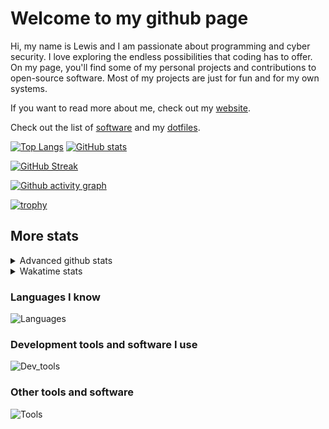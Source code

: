 # Welcome to my github page
Hi, my name is Lewis and I am passionate about programming and cyber security. I love exploring the endless possibilities that coding has to offer. On my page, you'll find some of my personal projects and contributions to open-source software. Most of my projects are just for fun and for my own systems.

If you want to read more about me, check out my [website](https://awesomelewis2007.github.io/).

Check out the list of [software](https://github.com/awesomelewis2007/awesomelewis2007/blob/master/software.md) and my [dotfiles](https://github.com/awesomelewis2007/dotfiles).



[![Top Langs](https://github-readme-stats.vercel.app/api/top-langs/?username=awesomelewis2007&hide=html,css,jupyter%20notebook&langs_count=10&layout=compact&theme=transparent&exclude_repo=GPT-code-repository)](https://github.com/anuraghazra/github-readme-stats) [![GitHub stats](https://github-readme-stats.vercel.app/api?username=awesomelewis2007&show_icons=true&theme=transparent)](https://github.com/anuraghazra/github-readme-stats)

[![GitHub Streak](https://streak-stats.demolab.com?user=Awesomelewis2007&theme=transparent)](https://git.io/streak-stats)

[![Github activity graph](https://github-readme-activity-graph.vercel.app/graph?username=awesomelewis2007&theme=github-compact&area=true)](https://github.com/ashutosh00710/github-readme-activity-graph)

[![trophy](https://github-profile-trophy.vercel.app/?username=awesomelewis2007&theme=darkhub)](https://github.com/ryo-ma/github-profile-trophy)

## More stats
<details close>
<summary>Advanced github stats</summary>
<br>
  
![Metrics](https://raw.githubusercontent.com/awesomelewis2007/awesomelewis2007/master/github-metrics.svg)
  
</details>

<details close>
<summary>Wakatime stats</summary>
<br>

<!--START_SECTION:waka-->

```txt
Python       1 hr 25 mins    █████████▓░░░░░░░░░░░░░░░   38.85 %
Markdown     57 mins         ██████▓░░░░░░░░░░░░░░░░░░   26.03 %
JavaScript   36 mins         ████▒░░░░░░░░░░░░░░░░░░░░   16.81 %
Other        8 mins          █░░░░░░░░░░░░░░░░░░░░░░░░   03.94 %
C            8 mins          █░░░░░░░░░░░░░░░░░░░░░░░░   03.86 %
YAML         7 mins          █░░░░░░░░░░░░░░░░░░░░░░░░   03.61 %
JSON         3 mins          ▒░░░░░░░░░░░░░░░░░░░░░░░░   01.50 %
Text         2 mins          ▒░░░░░░░░░░░░░░░░░░░░░░░░   01.29 %
C++          2 mins          ▒░░░░░░░░░░░░░░░░░░░░░░░░   01.11 %
TOML         1 min           ▒░░░░░░░░░░░░░░░░░░░░░░░░   00.91 %
Rust         1 min           ▒░░░░░░░░░░░░░░░░░░░░░░░░   00.68 %
HTML         1 min           ░░░░░░░░░░░░░░░░░░░░░░░░░   00.59 %
Assembly     0 secs          ░░░░░░░░░░░░░░░░░░░░░░░░░   00.41 %
Bash         0 secs          ░░░░░░░░░░░░░░░░░░░░░░░░░   00.36 %
Makefile     0 secs          ░░░░░░░░░░░░░░░░░░░░░░░░░   00.04 %
```

<!--END_SECTION:waka-->
</details>

### Languages I know
![Languages](https://skillicons.dev/icons?i=python,cpp,cs,c,javascript,nodejs,dotnet,bash,css,html,rust)
### Development tools and software I use
![Dev_tools](https://skillicons.dev/icons?i=git,docker,github,googlecloud,vscode,visualstudio,raspberrypi,linux,powershell,replit)
### Other tools and software
![Tools](https://skillicons.dev/icons?i=blender,ps,pr,ai,xd,figma)

